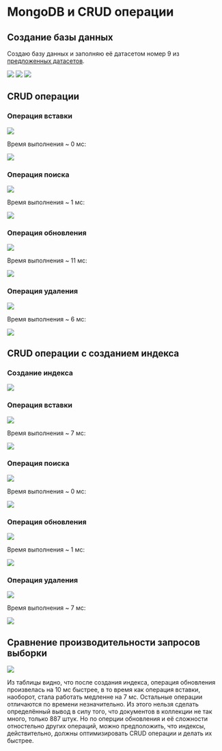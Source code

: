# MongoDB и CRUD операции
## Создание базы данных
Создаю базу данных и заполняю её датасетом номер 9 из [предложенных датасетов](https://cloud.docs.scylladb.com/stable/scylladb-basics/).

![](./images2/1.jpg)
![](./images2/2.jpg)
![](./images2/3.jpg)

## CRUD операции
### Операция вставки

![](./images2/insertOne.jpg)

Время выполнения ~ 0 мс:

![](./images2/insertOne_time.jpg)

### Операция поиска

![](./images2/find.jpg)

Время выполнения ~ 1 мс:

![](./images2/find_time.jpg)

### Операция обновления

![](./images2/update.jpg)

Время выполнения ~ 11 мс:

![](./images2/update_time.jpg)

### Операция удаления

![](./images2/delete.jpg)

Время выполнения ~ 6 мс:

![](./images2/delete_time.jpg)


## CRUD операции с созданием индекса

### Создание индекса

![](./images2/index.jpg)

### Операция вставки

![](./images2/insert_i_.jpg)

Время выполнения ~ 7 мс:

![](./images2/insert_i_time.jpg)

### Операция поиска

![](./images2/find_i_.jpg)

Время выполнения ~ 0 мс:

![](./images2/find_i_time.jpg)

### Операция обновления

![](./images2/update_i.jpg)

Время выполнения ~ 1 мс:

![](./images2/update_i_time.jpg)

### Операция удаления

![](./images2/delete_i.jpg)

Время выполнения ~ 7 мс:

![](./images2/delete_i_time.jpg)

## Сравнение производительности запросов выборки

![](./images2/table.jpg)

Из таблицы видно, что после создания индекса, операция обновления произвелась на 10 мс быстрее, в то время как операция вставки, наоборот, стала работать медленне на 7 мс. Остальные операции отличаются по времени незначительно. Из этого нельзя сделать определённый вывод в силу того, что документов в коллекции не так много, только 887 штук. Но по оперции обновления и её сложности отностельно других операций, можно предположить, что индексы, действительно, должны оптимизировать CRUD операции и делать их быстрее.






